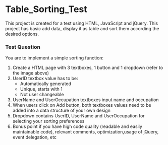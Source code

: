 # Table_Sorting_Test
 This project is created for a test using HTML, JavaScript and jQuery. This project has basic add data, display it as table and sort them according the desired options.

### Test Question
 You are to implement a simple sorting function:
 1. Create a HTML page with 3 textboxes, 1 button and 1 dropdown (refer to the image above)
 2. UserID textbox value has to be:
    - Automatically generated
    - Unique, starts with 1
    - Not user changeable
 3. UserName and UserOccupation textboxes input name and occupation
 4. When users click on Add button, both textboxes values need to be added into a data structure of your own design
 5. Dropdown contains UserID, UserName and UserOccupation for selecting your sorting preferences
 6. Bonus point if you have high code quality (readable and easily maintainable code), relevant comments, optimization,usage of jQuery, event delegation, etc 
 
